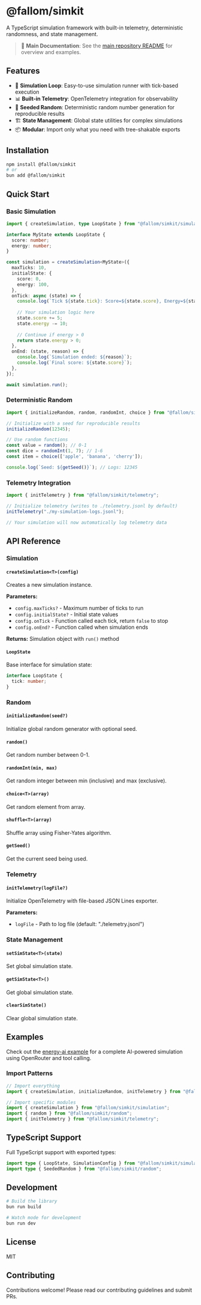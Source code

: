 # @fallom/simkit

A TypeScript simulation framework with built-in telemetry, deterministic randomness, and state management.

> 📖 **Main Documentation**: See the [main repository README](../../README.md) for overview and examples.

## Features

- 🔄 **Simulation Loop**: Easy-to-use simulation runner with tick-based execution
- 📊 **Built-in Telemetry**: OpenTelemetry integration for observability
- 🎲 **Seeded Random**: Deterministic random number generation for reproducible results
- 🏗️ **State Management**: Global state utilities for complex simulations
- 📦 **Modular**: Import only what you need with tree-shakable exports

## Installation

```bash
npm install @fallom/simkit
# or
bun add @fallom/simkit
```

## Quick Start

### Basic Simulation

```typescript
import { createSimulation, type LoopState } from "@fallom/simkit/simulation";

interface MyState extends LoopState {
  score: number;
  energy: number;
}

const simulation = createSimulation<MyState>({
  maxTicks: 10,
  initialState: {
    score: 0,
    energy: 100,
  },
  onTick: async (state) => {
    console.log(`Tick ${state.tick}: Score=${state.score}, Energy=${state.energy}`);
    
    // Your simulation logic here
    state.score += 5;
    state.energy -= 10;
    
    // Continue if energy > 0
    return state.energy > 0;
  },
  onEnd: (state, reason) => {
    console.log(`Simulation ended: ${reason}`);
    console.log(`Final score: ${state.score}`);
  },
});

await simulation.run();
```

### Deterministic Random

```typescript
import { initializeRandom, random, randomInt, choice } from "@fallom/simkit/random";

// Initialize with a seed for reproducible results
initializeRandom(12345);

// Use random functions
const value = random(); // 0-1
const dice = randomInt(1, 7); // 1-6
const item = choice(['apple', 'banana', 'cherry']);

console.log(`Seed: ${getSeed()}`); // Logs: 12345
```

### Telemetry Integration

```typescript
import { initTelemetry } from "@fallom/simkit/telemetry";

// Initialize telemetry (writes to ./telemetry.jsonl by default)
initTelemetry("./my-simulation-logs.jsonl");

// Your simulation will now automatically log telemetry data
```

## API Reference

### Simulation

#### `createSimulation<T>(config)`

Creates a new simulation instance.

**Parameters:**
- `config.maxTicks?` - Maximum number of ticks to run
- `config.initialState?` - Initial state values
- `config.onTick` - Function called each tick, return `false` to stop
- `config.onEnd?` - Function called when simulation ends

**Returns:** Simulation object with `run()` method

#### `LoopState`

Base interface for simulation state:
```typescript
interface LoopState {
  tick: number;
}
```

### Random

#### `initializeRandom(seed?)`
Initialize global random generator with optional seed.

#### `random()`
Get random number between 0-1.

#### `randomInt(min, max)`
Get random integer between min (inclusive) and max (exclusive).

#### `choice<T>(array)`
Get random element from array.

#### `shuffle<T>(array)`
Shuffle array using Fisher-Yates algorithm.

#### `getSeed()`
Get the current seed being used.

### Telemetry

#### `initTelemetry(logFile?)`
Initialize OpenTelemetry with file-based JSON Lines exporter.

**Parameters:**
- `logFile` - Path to log file (default: "./telemetry.jsonl")

### State Management

#### `setSimState<T>(state)`
Set global simulation state.

#### `getSimState<T>()`
Get global simulation state.

#### `clearSimState()`
Clear global simulation state.

## Examples

Check out the [energy-ai example](../../apps/examples/energy-ai/) for a complete AI-powered simulation using OpenRouter and tool calling.

### Import Patterns

```typescript
// Import everything
import { createSimulation, initializeRandom, initTelemetry } from "@fallom/simkit";

// Import specific modules
import { createSimulation } from "@fallom/simkit/simulation";
import { random } from "@fallom/simkit/random";
import { initTelemetry } from "@fallom/simkit/telemetry";
```

## TypeScript Support

Full TypeScript support with exported types:

```typescript
import type { LoopState, SimulationConfig } from "@fallom/simkit/simulation";
import type { SeededRandom } from "@fallom/simkit/random";
```

## Development

```bash
# Build the library
bun run build

# Watch mode for development
bun run dev
```

## License

MIT

## Contributing

Contributions welcome! Please read our contributing guidelines and submit PRs.